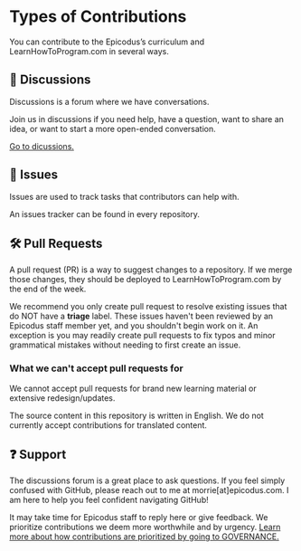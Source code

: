 # Types of Contributions

You can contribute to the Epicodus’s curriculum and LearnHowToProgram.com in several ways.

## 💬 Discussions

Discussions is a forum where we have conversations.

Join us in discussions if you need help, have a question, want to share an idea, or want to start a more open-ended conversation.

[Go to dicussions.]()

## 🐞 Issues
Issues are used to track tasks that contributors can help with. 

An issues tracker can be found in every repository.

## 🛠️ Pull Requests
A pull request (PR) is a way to suggest changes to a repository. If we merge those changes, they should be deployed to LearnHowToProgram.com by the end of the week. 

We recommend you only create pull request to resolve existing issues that do NOT have a **triage** label. These issues haven't been reviewed by an Epicodus staff member yet, and you shouldn't begin work on it. An exception is you may readily create pull requests to fix typos and minor grammatical mistakes without needing to first create an issue.

### What we can't accept pull requests for
We cannot accept pull requests for brand new learning material or extensive redesign/updates.

The source content in this repository is written in English. We do not currently accept contributions for translated content.

## ❓ Support
The discussions forum is a great place to ask questions. If you feel simply confused with GitHub, please reach out to me at morrie[at]epicodus.com. I am here to help you feel confident navigating GitHub!

It may take time for Epicodus staff to reply here or give feedback. We prioritize contributions we deem more worthwhile and by urgency. [Learn more about how contributions are prioritized by going to GOVERNANCE.]()
